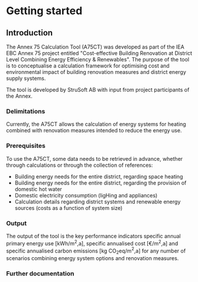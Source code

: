 # Getting started

## Introduction
The Annex 75 Calculation Tool (A75CT) was developed as part of the IEA EBC Annex 75 project entitled "Cost-effective Building Renovation at District Level Combining Energy Efficiency & Renewables". The purpose of the tool is to conceptualise a calculation framework for optimising cost and environmental impact of building renovation measures and district energy supply systems.

The tool is developed by StruSoft AB with input from project participants of the Annex.

### Delimitations
Currently, the A75CT allows the calculation of energy systems for heating combined with renovation measures intended to reduce the energy use.

### Prerequisites
To use the A75CT, some data needs to be retrieved in advance, whether through calculations or through the collection of references:

* Building energy needs for the entire district, regarding space heating
* Building energy needs for the entire district, regarding the provision of domestic hot water
* Domestic electricity consumption (ligHing and appliances)
* Calculation details regarding district systems and renewable energy sources (costs as a function of system size)

### Output
The output of the tool is the key performance indicators specific annual primary energy use [kWh/m$^2$,a], specific annualised cost [€/m$^2$,a] and specific annualised carbon emissions [kg CO$_2$eq/m$^2$,a] for any number of scenarios combining energy system options and renovation measures.


### Further documentation